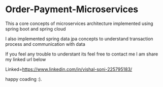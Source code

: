 # Order-Payment-Microservices

This a core concepts of microservices architecture implemented using spring boot and spring cloud 

I also implemented spring data jpa concepts to understand transaction process and communication with data 

If you feel any trouble to understant its feel free to contact me I am share my linked url below 

Linked=https://www.linkedin.com/in/vishal-soni-225795183/

happy coading :).
